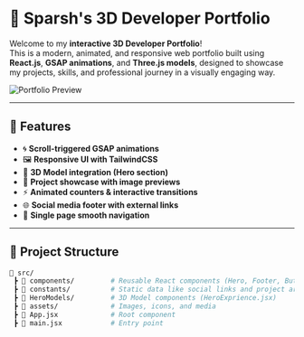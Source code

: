 # 🚀 Sparsh's 3D Developer Portfolio

Welcome to my **interactive 3D Developer Portfolio**!  
This is a modern, animated, and responsive web portfolio built using **React.js**, **GSAP animations**, and **Three.js models**, designed to showcase my projects, skills, and professional journey in a visually engaging way.

![Portfolio Preview](./public/images/portfolio-preview.png)

---

## 🧠 Features

- 🌀 **Scroll-triggered GSAP animations**
- 🖼️ **Responsive UI with TailwindCSS**
- 🔮 **3D Model integration (Hero section)**
- 💼 **Project showcase with image previews**
- ⚡ **Animated counters & interactive transitions**
- 🌐 **Social media footer with external links**
- 🧭 **Single page smooth navigation**

---

## 📂 Project Structure

```bash
📁 src/
 ┣ 📁 components/         # Reusable React components (Hero, Footer, Button, etc.)
 ┣ 📁 constants/          # Static data like social links and project arrays
 ┣ 📁 HeroModels/         # 3D Model components (HeroExprience.jsx)
 ┣ 📁 assets/             # Images, icons, and media
 ┣ 📄 App.jsx             # Root component
 ┣ 📄 main.jsx            # Entry point
